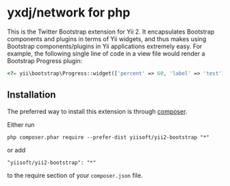 yxdj/network for php
=====================================

This is the Twitter Bootstrap extension for Yii 2. It encapsulates Bootstrap components
and plugins in terms of Yii widgets, and thus makes using Bootstrap components/plugins
in Yii applications extremely easy. For example, the following
single line of code in a view file would render a Bootstrap Progress plugin:

```php
<?= yii\bootstrap\Progress::widget(['percent' => 60, 'label' => 'test']) ?>
```


Installation
------------

The preferred way to install this extension is through [composer](http://getcomposer.org/download/).

Either run

```
php composer.phar require --prefer-dist yiisoft/yii2-bootstrap "*"
```

or add

```
"yiisoft/yii2-bootstrap": "*"
```

to the require section of your `composer.json` file.

